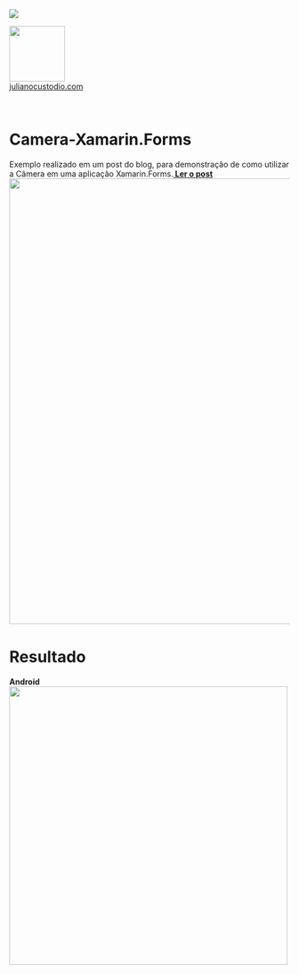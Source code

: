 
<image src="https://camo.githubusercontent.com/f13bbe855abf1e435732ed337f17d7d9e09657ad/68747470733a2f2f63686f6866692e76697375616c73747564696f2e636f6d2f5f617069732f7075626c69632f6275696c642f646566696e6974696f6e732f62396130313732632d303932362d343262382d616632662d3234393533393737336261352f31332f6261646765"/>



  <a href="http://julianocustodio.com" target="_blank"><image width="100px" src="https://julianocustodiosite.files.wordpress.com/2017/02/cropped-logojuliano.png?w=300&h=300&crop=1"/></a>
 <br/><a href="http://julianocustodio.com">julianocustodio.com</a>

 
<br/>

# Camera-Xamarin.Forms

Exemplo realizado em um post do blog, para demonstração de como utilizar a Câmera em uma aplicação Xamarin.Forms.<a href="https://julianocustodio.com/2017/08/31/camera-xamarin-forms/" target="_blank"><b> Ler o post</b></a></br> 
<a href="https://julianocustodio.com/2017/08/31/camera-xamarin-forms/">
<image width="800px" src="https://julianocustodiosite.files.wordpress.com/2017/08/imagecamera.png?w=1462"/></a>
<span>
<br/>


# Resultado

<span>
  <b>Android</b>
  <br/>
  <image height="500px"src="https://julianocustodiosite.files.wordpress.com/2017/08/ezgif-com-gif-maker.gif?w=417&h=683"/>
</span>
<br/><br/>




